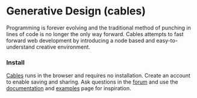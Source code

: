 # Generative Design \(cables\)

Programming is forever evolving and the traditional method of punching in lines of code is no longer the only way forward. Cables attempts to fast forward web development by introducing a node based and easy-to-understand creative environment.

### Install

[Cables](https://cables.gl/home) runs in the browser and requires no installation. Create an account to enable saving and sharing. Ask questions in the [forum](https://forum.cables.gl/) and use the [documentation](https://cables.gl/docs/docs) and [examples](https://cables.gl/examples) page for inspiration.

